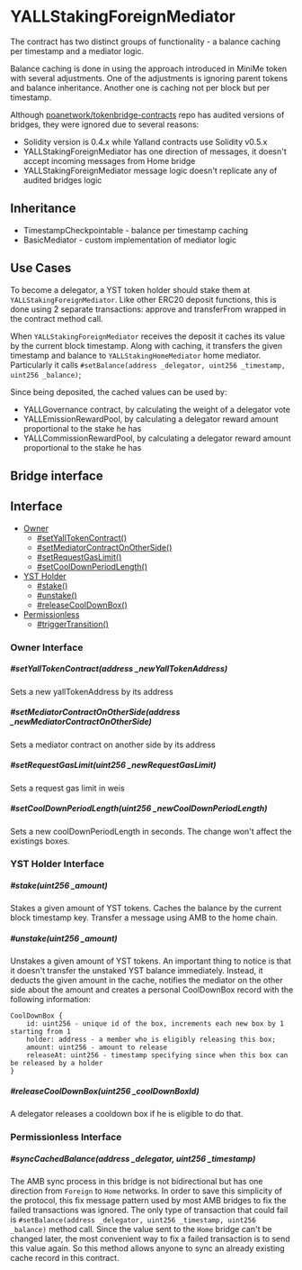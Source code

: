 # YALLStakingForeignMediator

The contract has two distinct groups of functionality - a balance caching per timestamp and a mediator logic.

Balance caching is done in using the approach introduced in MiniMe token with several adjustments.
One of the adjustments is ignoring parent tokens and balance inheritance.
Another one is caching not per block but per timestamp.

Although [poanetwork/tokenbridge-contracts](https://github.com/poanetwork/tokenbridge-contracts/tree/a5946e7024caf598e562da916675a3b269ab293d/contracts/upgradeable_contracts) repo has audited versions of bridges, they were ignored due to several reasons:

* Solidity version is 0.4.x while Yalland contracts use Solidity v0.5.x
* YALLStakingForeignMediator has one direction of messages, it doesn't accept incoming messages from Home bridge
* YALLStakingForeignMediator message logic doesn't replicate any of audited bridges logic

## Inheritance

* TimestampCheckpointable - balance per timestamp caching
* BasicMediator - custom implementation of mediator logic

## Use Cases

To become a delegator, a YST token holder should stake them at `YALLStakingForeignMediator`.
Like other ERC20 deposit functions, this is done using 2 separate transactions: approve and transferFrom wrapped in the contract method call.

When `YALLStakingForeignMediator` receives the deposit it caches its value by the current block timestamp. Along with caching, it transfers the given timestamp and balance to `YALLStakingHomeMediator` home mediator. Particularly it calls `#setBalance(address _delegator, uint256 _timestamp, uint256 _balance)`;

Since being deposited, the cached values can be used by:

* YALLGovernance contract, by calculating the weight of a delegator vote
* YALLEmissionRewardPool, by calculating a delegator reward amount proportional to the stake he has
* YALLCommissionRewardPool, by calculating a delegator reward amount proportional to the stake he has

## Bridge interface 

## Interface


* [Owner](#owner-interface)
  * [#setYallTokenContract()](#setyalltokencontractaddress-_newyalltokenaddress)
  * [#setMediatorContractOnOtherSide()](#setmediatorcontractonothersideaddress-_newmediatorcontractonotherside)
  * [#setRequestGasLimit()](#setrequestgaslimituint256-_newrequestgaslimit)
  * [#setCoolDownPeriodLength()](#setcooldownperiodlengthuint256-_newcooldownperiodlength)
* [YST Holder](yst-holder-interface)
  * [#stake()](#stakeuint256-_amount)
  * [#unstake()](#unstakeuint256-_amount)
  * [#releaseCoolDownBox()](#releasecooldownboxuint256-_cooldownboxid)
* [Permissionless](#permissionless-interface)
  * [#triggerTransition()](#synccachedbalanceaddress-_delegator-uint256-_timestamp)
  
### Owner Interface
##### #setYallTokenContract(address _newYallTokenAddress)

Sets a new yallTokenAddress by its address

##### #setMediatorContractOnOtherSide(address _newMediatorContractOnOtherSide)

Sets a mediator contract on another side by its address

##### #setRequestGasLimit(uint256 _newRequestGasLimit)

Sets a request gas limit in weis

##### #setCoolDownPeriodLength(uint256 _newCoolDownPeriodLength)

Sets a new coolDownPeriodLength in seconds. The change won't affect the existings boxes.

### YST Holder Interface

##### #stake(uint256 _amount)

Stakes a given amount of YST tokens. Caches the balance by the current block timestamp key. Transfer a message using AMB to the home chain.

##### #unstake(uint256 _amount)

Unstakes a given amount of YST tokens. An important thing to notice is that it doesn't transfer the unstaked YST balance immediately. Instead, it deducts the given amount in the cache, notifies the mediator on the other side about the amount and creates a personal CoolDownBox record with the following information:

```
CoolDownBox {
	id: uint256 - unique id of the box, increments each new box by 1 starting from 1
	holder: address - a member who is eligibly releasing this box;
	amount: uint256 - amount to release
	releaseAt: uint256 - timestamp specifying since when this box can be released by a holder
}
```

##### #releaseCoolDownBox(uint256 _coolDownBoxId)

A delegator releases a cooldown box if he is eligible to do that.

### Permissionless Interface

##### #syncCachedBalance(address _delegator, uint256 _timestamp)

The AMB sync process in this bridge is not bidirectional but has one direction from `Foreign` to `Home` networks. In order to save this simplicity of the protocol, this fix message pattern used by most AMB bridges to fix the failed transactions was ignored. The only type of transaction that could fail is `#setBalance(address _delegator, uint256 _timestamp, uint256 _balance)` method call. Since the value sent to the `Home` bridge can't be changed later, the most convenient way to fix a failed transaction is to send this value again. So this method allows anyone to sync an already existing cache record in this contract.

